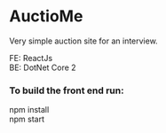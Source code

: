 # AuctioMe
Very simple auction site for an interview.

FE: ReactJs<br>
BE: DotNet Core 2

### To build the front end run:<br>
npm install<br>
npm start
